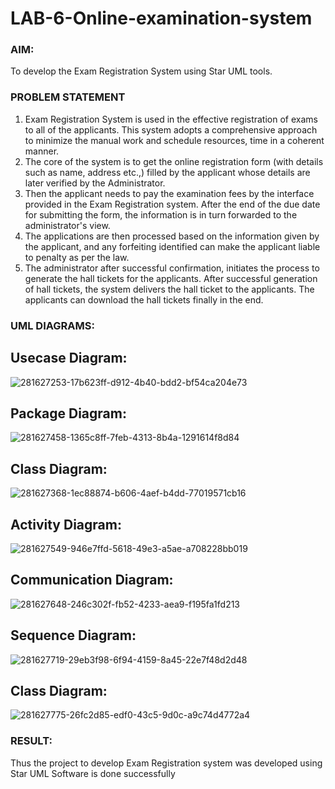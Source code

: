 # LAB-6-Online-examination-system
### AIM:
To develop the Exam Registration System using Star UML tools.
### PROBLEM STATEMENT
1. Exam Registration System is used in the effective registration of exams to all of the
applicants. This system adopts a comprehensive approach to minimize the manual work and
schedule resources, time in a coherent manner.
2. The core of the system is to get the online registration form (with details such as name,
address etc.,) filled by the applicant whose details are later verified by the Administrator.
3. Then the applicant needs to pay the examination fees by the interface provided in the
Exam Registration system. After the end of the due date for submitting the form, the
information is in turn forwarded to the administrator's view.
4. The applications are then processed based on the information given by the applicant,
and any forfeiting identified can make the applicant liable to penalty as per the law.
5. The administrator after successful confirmation, initiates the process to generate the
hall tickets for the applicants. After successful generation of hall tickets, the system delivers
the hall ticket to the applicants. The applicants can download the hall tickets finally in the end.
### UML DIAGRAMS:
## Usecase Diagram:
![281627253-17b623ff-d912-4b40-bdd2-bf54ca204e73](https://github.com/NaveenSivamalai/LAB-6-Online-examination-system/assets/123792574/4cccb31f-20e8-48b1-8e18-2f97de1210f5)

## Package Diagram:
![281627458-1365c8ff-7feb-4313-8b4a-1291614f8d84](https://github.com/NaveenSivamalai/LAB-6-Online-examination-system/assets/123792574/0c31d203-b488-4217-bd46-9d5db06bd77b)

## Class Diagram:
![281627368-1ec88874-b606-4aef-b4dd-77019571cb16](https://github.com/NaveenSivamalai/LAB-6-Online-examination-system/assets/123792574/9f10c7f0-0169-4a8c-bcb6-bc2917a8d26d)

## Activity Diagram:
![281627549-946e7ffd-5618-49e3-a5ae-a708228bb019](https://github.com/NaveenSivamalai/LAB-6-Online-examination-system/assets/123792574/059e40cd-4c5c-4cbe-ae54-f4f60270024c)

## Communication Diagram:
![281627648-246c302f-fb52-4233-aea9-f195fa1fd213](https://github.com/NaveenSivamalai/LAB-6-Online-examination-system/assets/123792574/4e0e34c2-d8c8-488e-a91b-31cf72109ce9)

## Sequence Diagram:
![281627719-29eb3f98-6f94-4159-8a45-22e7f48d2d48](https://github.com/NaveenSivamalai/LAB-6-Online-examination-system/assets/123792574/7804fdbc-942d-4260-a1a5-033df78804a2)

## Class Diagram:
![281627775-26fc2d85-edf0-43c5-9d0c-a9c74d4772a4](https://github.com/NaveenSivamalai/LAB-6-Online-examination-system/assets/123792574/18f64065-56c8-4d65-b90c-f0d49bca3649)


### RESULT:
Thus the project to develop Exam Registration system was developed using Star UML
Software is done successfully
